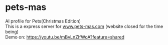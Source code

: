 # pets-mas
AI profile for Pets(Christmas Edition)     
This is a express server for www.pets-mas.com (website closed for the time being)  
Demo on: https://youtu.be/mBvLnZIfWoA?feature=shared 
